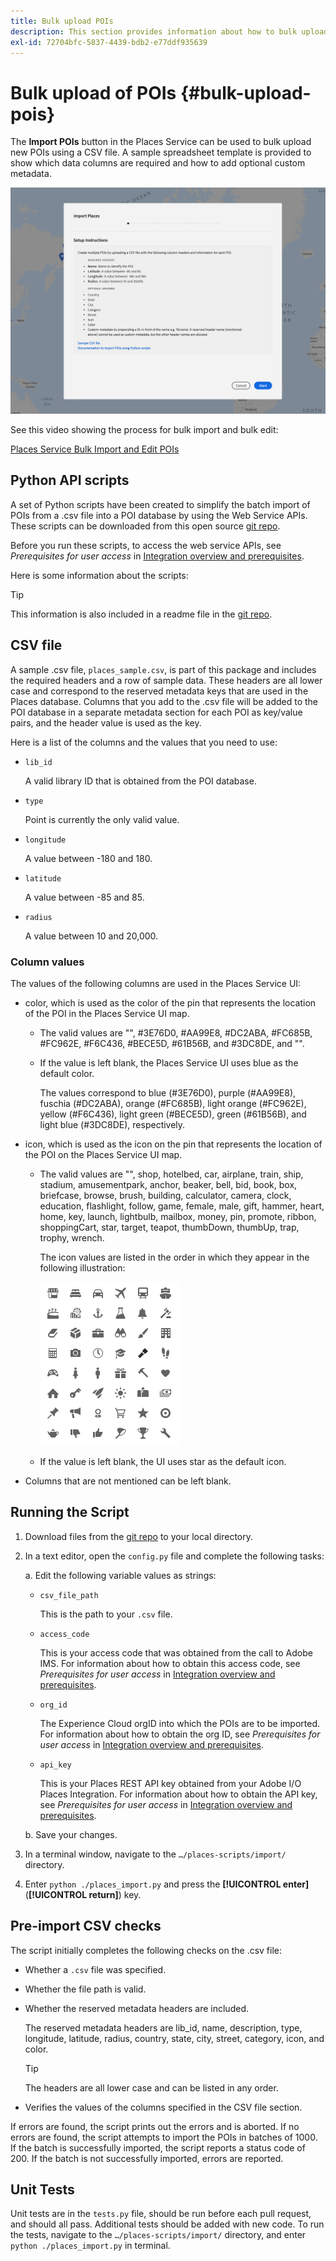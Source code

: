 ```yaml
---
title: Bulk upload POIs
description: This section provides information about how to bulk upload your POIs.
exl-id: 72704bfc-5837-4439-bdb2-e77ddf935639
---
```

# Bulk upload of POIs {#bulk-upload-pois}

The **Import POIs** button in the Places Service can be used to bulk upload new POIs using a CSV file. A sample spreadsheet template is provided to show which data columns are required and how to add optional custom metadata. 

![Bulk Import Screen](/help/assets/Bulk-import.png)
 
See this video showing the process for bulk import and bulk edit:

<!--I changed this embed to a link to pass validation. We should not link to youtube videos, so please upload this to MCP-->

[Places Service Bulk Import and Edit POIs](https://www.youtube.com/watch?v=75qVtirsXhg)

## Python API scripts

A set of Python scripts have been created to simplify the batch import of POIs from a .csv file into a POI database by using the Web Service APIs. These scripts can be downloaded from this open source [git repo](https://github.com/adobe/places-scripts). 

Before you run these scripts, to access the web service APIs, see *Prerequisites for user access* in [Integration overview and prerequisites](/help/web-service-api/adobe-i-o-integration.md). 

Here is some information about the scripts:

>[!TIP]
>
>This information is also included in a readme file in the [git repo](https://github.com/adobe/places-scripts).

## CSV file

A sample .csv file, `places_sample.csv`, is part of this package and includes the required headers and a row of sample data. These headers are all lower case and correspond to the reserved metadata keys that are used in the Places database. Columns that you add to the .csv file will be added to the POI database in a separate metadata section for each POI as key/value pairs, and the header value is used as the key.

Here is a list of the columns and the values that you need to use:

* `lib_id`

  A valid library ID that is obtained from the POI database.

* `type`

  Point is currently the only valid value.

* `longitude`

  A value between -180 and 180.

* `latitude`

  A value between -85 and 85.

* `radius`

  A value between 10 and 20,000.

### Column values

The values of the following columns are used in the Places Service UI:

* color, which is used as the color of the pin that represents the location of the POI in the Places Service UI map.
  * The valid values are "", #3E76D0, #AA99E8, #DC2ABA, #FC685B, #FC962E, #F6C436, #BECE5D, #61B56B, and #3DC8DE, and "".
  * If the value is left blank, the Places Service UI uses blue as the default color.

    The values correspond to blue (#3E76D0), purple (#AA99E8), fuschia (#DC2ABA), orange (#FC685B), light orange (#FC962E), yellow (#F6C436), light green (#BECE5D), green (#61B56B), and light blue (#3DC8DE), respectively.
  
* icon, which is used as the icon on the pin that represents the location of the POI on the Places Service UI map.

  * The valid values are "", shop, hotelbed, car, airplane, train, ship, stadium, amusementpark, anchor, beaker, bell, bid, book, box, briefcase, browse, brush, building, calculator, camera, clock, education, flashlight, follow, game, female, male, gift, hammer, heart, home, key, launch, lightbulb, mailbox, money, pin, promote, ribbon, shoppingCart, star, target, teapot, thumbDown, thumbUp, trap, trophy, wrench.

    The icon values are listed in the order in which they appear in the following illustration:

    ![icons in the UI](/help/assets/UI_icons.png)

  * If the value is left blank, the UI uses star as the default icon.

* Columns that are not mentioned can be left blank.

## Running the Script

1. Download files from the [git repo](https://github.com/adobe/places-scripts) to your local directory.
1. In a text editor, open the `config.py` file and complete the following tasks:

   a. Edit the following variable values as strings:

      * `csv_file_path`

        This is the path to your `.csv`  file.

      * `access_code`

        This is your access code that was obtained from the call to Adobe IMS. For information about how to obtain this access code, see *Prerequisites for user access* in [Integration overview and prerequisites](/help/web-service-api/adobe-i-o-integration.md). 
 
      * `org_id`

        The Experience Cloud orgID into which the POIs are to be imported. For information about how to obtain the org ID, see *Prerequisites for user access* in [Integration overview and prerequisites](/help/web-service-api/adobe-i-o-integration.md).

      * `api_key`

        This is your Places REST API key obtained from your Adobe I/O Places Integration. For information about how to obtain the API key, see *Prerequisites for user access* in [Integration overview and prerequisites](/help/web-service-api/adobe-i-o-integration.md).

    b. Save your changes.

1. In a terminal window, navigate to the `…/places-scripts/import/` directory.
1. Enter `python ./places_import.py` and press the **[!UICONTROL enter]** (**[!UICONTROL return]**) key.


## Pre-import CSV checks

The script initially completes the following checks on the .csv file:

* Whether a `.csv` file was specified.
* Whether the file path is valid.
* Whether the reserved metadata headers are included.

  The reserved metadata headers are lib_id, name, description, type, longitude, latitude, radius, country, state, city, street, category, icon, and color.

  >[!TIP]
  >
  >The headers are all lower case and can be listed in any order.

* Verifies the values of the columns specified in the CSV file section.

If errors are found, the script prints out the errors and is aborted. If no errors are found, the script attempts to import the POIs in batches of 1000. If the batch is successfully imported, the script reports a status code of 200. If the batch is not successfully imported, errors are reported.

## Unit Tests

Unit tests are in the `tests.py` file, should be run before each pull request, and should all pass. Additional tests should be added with new code. To run the tests, navigate to the `…/places-scripts/import/` directory, and enter `python ./places_import.py` in terminal.
